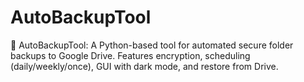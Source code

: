 # AutoBackupTool
🌟 AutoBackupTool: A Python-based tool for automated secure folder backups to Google Drive. Features encryption, scheduling (daily/weekly/once), GUI with dark mode, and restore from Drive.
